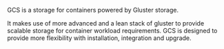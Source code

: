 
GCS is a storage for containers powered by Gluster storage.

It makes use of more advanced and a lean stack of gluster to provide scalable storage for container workload requirements. GCS is designed to provide more flexibility with installation, integration and upgrade.
